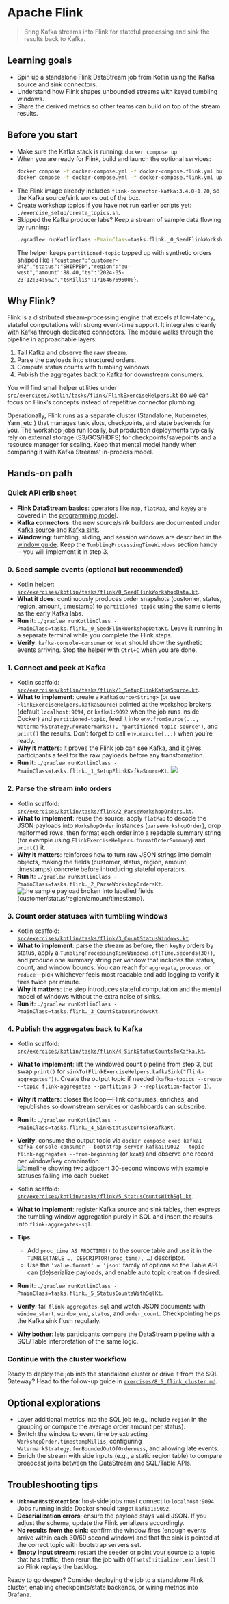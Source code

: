 # Apache Flink

> Bring Kafka streams into Flink for stateful processing and sink the results back to Kafka.

## Learning goals
- Spin up a standalone Flink DataStream job from Kotlin using the Kafka source and sink connectors.
- Understand how Flink shapes unbounded streams with keyed tumbling windows.
- Share the derived metrics so other teams can build on top of the stream results.

## Before you start
- Make sure the Kafka stack is running: `docker compose up`.
- When you are ready for Flink, build and launch the optional services:
  ```bash
  docker compose -f docker-compose.yml -f docker-compose.flink.yml build
  docker compose -f docker-compose.yml -f docker-compose.flink.yml up -d flink-jobmanager flink-taskmanager
  ```
- The Flink image already includes `flink-connector-kafka:3.4.0-1.20`, so the Kafka source/sink works out of the box.
- Create workshop topics if you have not run earlier scripts yet: `./exercise_setup/create_topics.sh`.
- Skipped the Kafka producer labs? Keep a stream of sample data flowing by running:
  ```bash
  ./gradlew runKotlinClass -PmainClass=tasks.flink._0_SeedFlinkWorkshopDataKt
  ```
  The helper keeps `partitioned-topic` topped up with synthetic orders shaped like
  `{"customer":"customer-042","status":"SHIPPED","region":"eu-west","amount":88.40,"ts":"2024-05-23T12:34:56Z","tsMillis":1716467696000}`.

## Why Flink?
Flink is a distributed stream-processing engine that excels at low-latency, stateful computations with strong event-time
support. It integrates cleanly with Kafka through dedicated connectors. The module walks through the pipeline in approachable layers:
1. Tail Kafka and observe the raw stream.
2. Parse the payloads into structured orders.
3. Compute status counts with tumbling windows.
4. Publish the aggregates back to Kafka for downstream consumers.

You will find small helper utilities under [`src/exercises/kotlin/tasks/flink/FlinkExerciseHelpers.kt`](../src/exercises/kotlin/tasks/flink/FlinkExerciseHelpers.kt) so we can focus on Flink’s concepts instead of repetitive connector plumbing.

Operationally, Flink runs as a separate cluster (Standalone, Kubernetes, Yarn, etc.) that manages task slots, checkpoints, and state backends for you. The workshop jobs run locally, but production deployments typically rely on external storage (S3/GCS/HDFS) for checkpoints/savepoints and a resource manager for scaling. Keep that mental model handy when comparing it with Kafka Streams’ in-process model.

## Hands-on path

### Quick API crib sheet
- **Flink DataStream basics**: operators like `map`, `flatMap`, and `keyBy` are covered in the [programming model](https://nightlies.apache.org/flink/flink-docs-stable/docs/dev/datastream/overview/).
- **Kafka connectors**: the new source/sink builders are documented under [Kafka source](https://nightlies.apache.org/flink/flink-docs-stable/docs/connectors/datastream/kafka/) and [Kafka sink](https://nightlies.apache.org/flink/flink-docs-stable/docs/connectors/datastream/kafka/#kafka-sink).
- **Windowing**: tumbling, sliding, and session windows are described in the [window guide](https://nightlies.apache.org/flink/flink-docs-stable/docs/dev/datastream/operators/windows/).
  Keep the `TumblingProcessingTimeWindows` section handy—you will implement it in step 3.


### 0. Seed sample events (optional but recommended)
- Kotlin helper: [`src/exercises/kotlin/tasks/flink/0_SeedFlinkWorkshopData.kt`](../src/exercises/kotlin/tasks/flink/0_SeedFlinkWorkshopData.kt).
- **What it does**: continuously produces order snapshots (customer, status, region, amount, timestamp) to `partitioned-topic` using the same clients as the early Kafka labs.
- **Run it**: `./gradlew runKotlinClass -PmainClass=tasks.flink._0_SeedFlinkWorkshopDataKt`. Leave it running in a separate terminal while you complete the Flink steps.
- **Verify**: `kafka-console-consumer` or `kcat` should show the synthetic events arriving. Stop the helper with `Ctrl+C` when you are done.

### 1. Connect and peek at Kafka
- Kotlin scaffold: [`src/exercises/kotlin/tasks/flink/1_SetupFlinkKafkaSource.kt`](../src/exercises/kotlin/tasks/flink/1_SetupFlinkKafkaSource.kt).
- **What to implement**: create a `KafkaSource<String>` (or use `FlinkExerciseHelpers.kafkaSource`) pointed at the workshop brokers (default `localhost:9094`, or `kafka1:9092` when the job runs inside Docker) and `partitioned-topic`, feed it into `env.fromSource(..., WatermarkStrategy.noWatermarks(), "partitioned-topic-source")`, and `print()` the results. Don’t forget to call `env.execute(...)` when you’re ready.
- **Why it matters**: it proves the Flink job can see Kafka, and it gives participants a feel for the raw payloads before any transformation.
- **Run it**: `./gradlew runKotlinClass -PmainClass=tasks.flink._1_SetupFlinkKafkaSourceKt`.
![](media/simple-flink-source.png)

### 2. Parse the stream into orders
- Kotlin scaffold: [`src/exercises/kotlin/tasks/flink/2_ParseWorkshopOrders.kt`](../src/exercises/kotlin/tasks/flink/2_ParseWorkshopOrders.kt).
- **What to implement**: reuse the source, apply `flatMap` to decode the JSON payloads into `WorkshopOrder` instances (`parseWorkshopOrder`), drop malformed rows, then format each order into a readable summary string (for example using `FlinkExerciseHelpers.formatOrderSummary`) and `print()` it.
- **Why it matters**: reinforces how to turn raw JSON strings into domain objects, making the fields (customer, status, region, amount, timestamps) concrete before introducing stateful operators.
- **Run it**: `./gradlew runKotlinClass -PmainClass=tasks.flink._2_ParseWorkshopOrdersKt`.
![the sample payload broken into labelled fields (customer/status/region/amount/timestamp).](media/flink-mapping.png)

### 3. Count order statuses with tumbling windows
- Kotlin scaffold: [`src/exercises/kotlin/tasks/flink/3_CountStatusWindows.kt`](../src/exercises/kotlin/tasks/flink/3_CountStatusWindows.kt).
- **What to implement**: parse the stream as before, then `keyBy` orders by status, apply a `TumblingProcessingTimeWindows.of(Time.seconds(30))`, and produce one summary string per window that includes the status, count, and window bounds. You can reach for `aggregate`, `process`, or `reduce`—pick whichever feels most readable and add logging to verify it fires twice per minute.
- **Why it matters**: the step introduces stateful computation and the mental model of windows without the extra noise of sinks.
- **Run it**: `./gradlew runKotlinClass -PmainClass=tasks.flink._3_CountStatusWindowsKt`.

### 4. Publish the aggregates back to Kafka
- Kotlin scaffold: [`src/exercises/kotlin/tasks/flink/4_SinkStatusCountsToKafka.kt`](../src/exercises/kotlin/tasks/flink/4_SinkStatusCountsToKafka.kt).
- **What to implement**: lift the windowed count pipeline from step 3, but swap `print()` for `sinkTo(FlinkExerciseHelpers.kafkaSink("flink-aggregates"))`. Create the output topic if needed (`kafka-topics --create --topic flink-aggregates --partitions 3 --replication-factor 1`).
- **Why it matters**: closes the loop—Flink consumes, enriches, and republishes so downstream services or dashboards can subscribe.
- **Run it**: `./gradlew runKotlinClass -PmainClass=tasks.flink._4_SinkStatusCountsToKafkaKt`.
- **Verify**: consume the output topic via `docker compose exec kafka1 kafka-console-consumer --bootstrap-server kafka1:9092 --topic flink-aggregates --from-beginning` (or `kcat`) and observe one record per window/key combination.
  ![timeline showing two adjacent 30-second windows with example statuses falling into each bucket](media/flink-count.png)


- Kotlin scaffold: [`src/exercises/kotlin/tasks/flink/5_StatusCountsWithSql.kt`](../src/exercises/kotlin/tasks/flink/5_StatusCountsWithSql.kt).
- **What to implement**: register Kafka source and sink tables, then express the tumbling window aggregation purely in SQL and insert the results into `flink-aggregates-sql`.
- **Tips**:
  - Add `proc_time AS PROCTIME()` to the source table and use it in the `TUMBLE(TABLE …, DESCRIPTOR(proc_time), …)` descriptor.
  - Use the `'value.format' = 'json'` family of options so the Table API can (de)serialize payloads, and enable auto topic creation if desired.
- **Run it**: `./gradlew runKotlinClass -PmainClass=tasks.flink._5_StatusCountsWithSqlKt`.
- **Verify**: tail `flink-aggregates-sql` and watch JSON documents with `window_start`, `window_end`, `status`, and `order_count`. Checkpointing helps the Kafka sink flush regularly.
- **Why bother**: lets participants compare the DataStream pipeline with a SQL/Table interpretation of the same logic.

### Continue with the cluster workflow
Ready to deploy the job into the standalone cluster or drive it from the SQL Gateway? Head to the follow-up guide in [`exercises/8_5_flink_cluster.md`](./8_5_flink_cluster.md).

## Optional explorations
- Layer additional metrics into the SQL job (e.g., include `region` in the grouping or compute the average order amount per status).
- Switch the window to event time by extracting `WorkshopOrder.timestampMillis`, configuring `WatermarkStrategy.forBoundedOutOfOrderness`, and allowing late events.
- Enrich the stream with side inputs (e.g., a static region table) to compare broadcast joins between the DataStream and SQL/Table APIs.

## Troubleshooting tips
- **`UnknownHostException`**: host-side jobs must connect to `localhost:9094`. Jobs running inside Docker should target `kafka1:9092`.
- **Deserialization errors**: ensure the payload stays valid JSON. If you adjust the schema, update the Flink serializers accordingly.
- **No results from the sink**: confirm the window fires (enough events arrive within each 30/60 second window) and that the sink is pointed at the correct topic with bootstrap servers set.
- **Empty input stream**: restart the seeder or point your source to a topic that has traffic, then rerun the job with `OffsetsInitializer.earliest()` so Flink replays the backlog.

Ready to go deeper? Consider deploying the job to a standalone Flink cluster, enabling checkpoints/state backends, or wiring metrics into Grafana.
